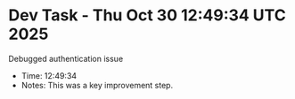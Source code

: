 # Dev Task - Thu Oct 30 12:49:34 UTC 2025
Debugged authentication issue
- Time: 12:49:34
- Notes: This was a key improvement step.

